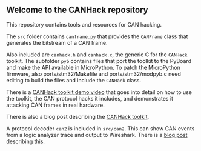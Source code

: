## Welcome to the CANHack repository

This repository contains tools and resources for CAN hacking.

The ``src`` folder contains ``canframe.py`` that provides the ``CANFrame`` class that generates the bitstream of a CAN frame.

Also included are ``canhack.h`` and ``canhack.c``, the generic C for the
``CANHack`` toolkit. The subfolder `pyb` contains files that port the toolkit
to the PyBoard and make the API available in MicroPython. To patch the
MicroPython firmware, also ports/stm32/Makefile and ports/stm32/modpyb.c need
editing to build the files and include the `CANHack` class.

There is a [CANHack toolkit demo video](https://youtu.be/dATyoWOlEJU) 
that goes into detail on how to use the toolkit, the CAN protocol hacks it
includes, and demonstrates it attacking CAN frames in real hardware.

There is also a blog post describing the [CANHack toolkit](https://kentindell.github.io/2020/01/20/canhack-toolkit/).

A protocol decoder ``can2`` is included in ``src/can2``. This can show CAN events from a logic
analyzer trace and output to Wireshark. There is a [blog post](https://kentindell.github.io/2021/01/02/can2-wireshark/b) describing this.